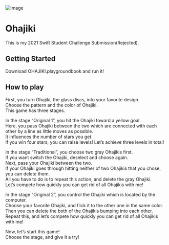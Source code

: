 ![image](https://user-images.githubusercontent.com/64585806/120313422-e42f4f00-c314-11eb-9804-3401ed13f0fe.png)  

# Ohajiki
This is my 2021 Swift Student Challenge Submission(Rejected).
## Getting Started
Download OHAJIKI.playgroundbook and run it!
## How to play

First, you turn Ohajiki, the glass discs, into your favorite design.  
Choose the pattern and the color of Ohajiki.  
This game has three stages.   

In the stage “Original 1”, you hit the Ohajiki toward a yellow goal.  
Here, you pass Ohajiki between the two which are connected with each other by a line as little moves as possible.  
It influences the number of stars you get.  
If you win four stars, you can raise levels! Let’s achieve three levels in total!  

In the stage “Traditional”, you choose two gray Ohajikis first.  
If you want switch the Ohajiki, deselect and choose again.  
Next, pass your Ohajiki between the two.  
If your Ohajiki goes through hitting neither of two Ohajikis that you chose, you can delete them.  
All you have to do is to repeat this action, and delete the gray Ohajiki.  
Let’s compete how quickly you can get rid of all Ohajikis with me!  

In the stage “Original 2”, you control the Ohajiki which is located by the computer.  
Choose your favorite Ohajiki, and flick it to the other one in the same color.   
Then you can delete the both of the Ohajikis bumping into each other.  
Repeat this, and let’s compete how quickly you can get rid of all Ohajikis with me!  

Now, let’s start this game!  
Choose the stage, and give it a try!  
